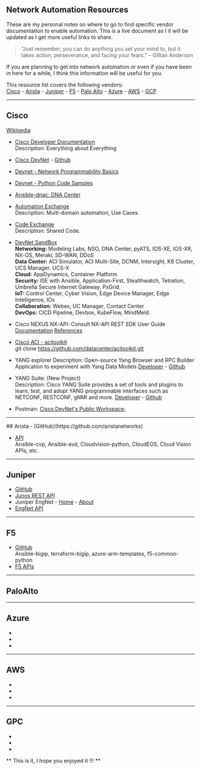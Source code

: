 ## Network Automation Resources

These are my personal notes on where to go to find specific vendor documentation to enable automation. This is a live document as I it will be updated as I get more useful links to share. 

> “Just remember, you can do anything you set your mind to, but it takes action, perseverance, and facing your fears.” – Gillian Anderson

If you are planning to get into network automation or even if you have been in here for a while, I think this information will be useful for you. 

This resource list covers the following vendors:<br /> 
[Cisco](#Cisco) - [Arista](#arista) - [Juniper](#Juniper) -
[F5](#F5) - [Palo Alto](#PaloAlto) - [Azure](#Azure) - [AWS](#AWS) - [GCP](#GCP)

----------------------------------------
## Cisco
[Wikipedia](https://en.wikipedia.org/wiki/Cisco_DevNet)

- [Cisco Developer Documentation](https://developer.cisco.com/docs/)<br /> 
Description: Everything about Everything<br /> 
- [Cisco DevNet](https://developer.cisco.com/) - [Github](https://github.com/CiscoDevNet)<br /> 
- [Devnet - Network Programmability Basics](https://github.com/CiscoDevNet/netprog_basics)<br /> 
- [Devnet - Python Code Samples](https://github.com/CiscoDevNet/python_code_samples_network)<br /> 
- [Ansible-dnac: DNA Center](https://github.com/CiscoDevNet/ansible-dnac)<br /> 
- [Automation Exchange](https://developer.cisco.com/network-automation/)<br />
Description: Multi-domain automation, Use Cases. <br />
- [Code Exchange](https://developer.cisco.com/codeexchange)<br /> 
Description: Shared Code.<br />
- [DevNet SandBox](https://developer.cisco.com/site/sandbox/)<br /> 
**Networking:** Modeling Labs, NSO, DNA Center, pyATS, IOS-XE, IOS-XR, NX-OS, Meraki, SD-WAN, DDoS<br />
**Data Center:** ACI Simulator, ACI Multi-Site, DCNM, Intersight, K8 Cluster, UCS Manager. UCS-X<br />
**Cloud:** AppDynamics, Container Platform<br />
**Security:** ISE with Ansible, Application-First, Stealthwatch, Tetration, Umbrella Secure Internet Gateway, PxGrid. <br />
**IoT:** Control Center, Cyber Vision, Edge Device Manager, Edge Intelligence, IOx<br />
**Collaboration:** Webex, UC Manager, Contact Center<br />
**DevOps:** CICD Pipeline, Devbox, KubeFlow, MindMeld. <br />

- Cisco NEXUS NX-API: Consult NX-API REST SDK User Guide<br /> 
[Documentation](https://developer.cisco.com/site/nxapi-dme-model-reference-api/)
[References](https://developer.cisco.com/site/nxapi-dme-model-reference-api/)
- [Cisco ACI - acitoolkit](https://github.com/datacenter/acitoolkit)<br /> 
git clone https://github.com/datacenter/acitoolkit.git<br /> 
- YANG explorer
Description: Open-source Yang Browser and RPC Builder Application to experiment with Yang Data Models
[Developer](https://developer.cisco.com/codeexchange/github/repo/CiscoDevNet/yang-explorer/) - 
[Github](https://github.com/CiscoDevNet/yang-explorer)<br /> 

- YANG Suite: (New Project)<br /> 
Description: Cisco YANG Suite provides a set of tools and plugins to learn, test, and adopt YANG programmable interfaces such as NETCONF, RESTCONF, gNMI and more.
[Developer](https://developer.cisco.com/yangsuite/) - 
[Github](https://github.com/CiscoDevNet/yangsuite/)<br /> 
- Postman: [Cisco DevNet's Public Workspace:](https://www.postman.com/ciscodevnet?tab=workspaces)<br /> 

----------------------------------------
<a name="arista">
## Arista
</a>
- [GitHub](https://github.com/aristanetworks)<br /> 

- [API](https://aristanetworks.force.com/AristaCommunity/s/article/arista-eapi-101)<br /> 
Ansible-cvp, Ansible-avd, Cloudvision-python, CloudEOS, Cloud Vision APIs, etc. 

----------------------------------------
## Juniper

- [GitHub](https://github.com/juniper) 
- [Junos REST API](https://www.juniper.net/documentation/us/en/software/junos/rest-api/index.html)<br /> 
- Juniper EngNet - [Home](https://eng.juniper.net/site/global/home/index.gsp) - [About](https://eng.juniper.net/site/global/overview/index.gsp)<br /> 
- [EngNet API](https://eng.juniper.net/site/global/build/support_automation/service_api/index.gsp)<br /> 

----------------------------------------
## F5

- [GitHub](https://github.com/F5Networks)<br /> 
Ansible-bigip, terraform-bigip, azure-arm-templates, f5-common-python<br /> 
- [F5 APIs](https://clouddocs.f5.com/api/)<br /> 

----------------------------------------
## PaloAlto

----------------------------------------
## Azure
- []()<br /> 
- []()<br /> 
- []()<br /> 

----------------------------------------
## AWS
- []()<br /> 
- []()<br /> 
- []()<br /> 

----------------------------------------
## GPC
- []()<br /> 
- []()<br /> 
- []()<br /> 


** This is it, I hope you enjoyed it !!! **

